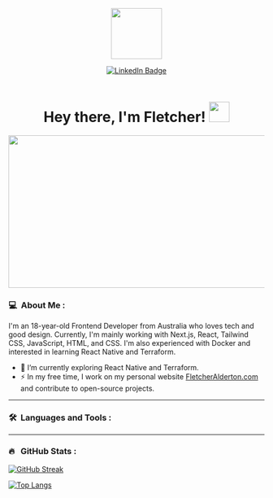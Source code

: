 <p align="center">
  <img src="https://your-image-url.com/your-image.gif" width="100"/>
</p>
<p align="center">
  <a href="https://www.linkedin.com/in/your-linkedin"><img src="https://img.shields.io/badge/LinkedIn-blue?style=for-the-badge&logo=linkedin&logoColor=white" alt="LinkedIn Badge"></a>
</p>
<p align="center">
  <img src="https://komarev.com/ghpvc/?fletcher-alderton&style=flat-square&color=blue" alt="">
</p>

<h1 align="center">Hey there, I'm Fletcher! <img src="https://media.giphy.com/media/hvRJCLFzcasrR4ia7z/giphy.gif" width="40"></h1>

<p align="center">
  <img src="https://your-image-url.com/your-image.gif" width="600" height="300"/>
</p>

### :computer: &nbsp;About Me :

I'm an 18-year-old Frontend Developer from Australia who loves tech and good design. Currently, I'm mainly working with Next.js, React, Tailwind CSS, JavaScript, HTML, and CSS. I'm also experienced with Docker and interested in learning React Native and Terraform.

- 🌱 I’m currently exploring React Native and Terraform.
- ⚡ In my free time, I work on my personal website [FletcherAlderton.com](https://FletcherAlderton.com) and contribute to open-source projects.

---

### 🛠 &nbsp;Languages and Tools :

<p>
  <!-- Add your favorite icons for the languages and tools you use -->
</p>

---

### 🔥 &nbsp; GitHub Stats :

[![GitHub Streak](http://github-readme-streak-stats.herokuapp.com?user=fletcher-alderton&theme=dark&background=000000)](https://git.io/streak-stats)

[![Top Langs](https://github-readme-stats.vercel.app/api/top-langs/?username=fletcher-alderton&layout=compact&theme=vision-friendly-dark)](https://github.com/anuraghazra/github-readme-stats)

